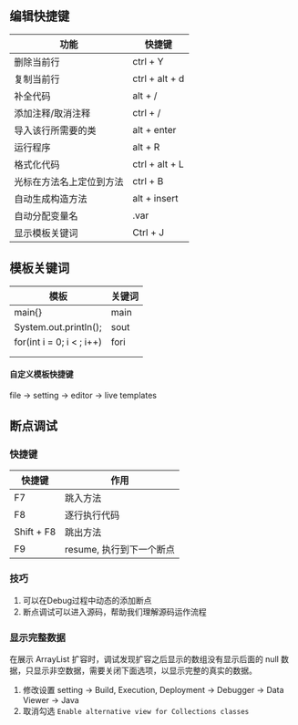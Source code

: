 ##  编辑快捷键

| 功能                     | 快捷键         |
| ------------------------ | -------------- |
| 删除当前行               | ctrl + Y       |
| 复制当前行               | ctrl + alt + d |
| 补全代码                 | alt + /        |
| 添加注释/取消注释        | ctrl + /       |
| 导入该行所需要的类       | alt + enter    |
| 运行程序                 | alt + R        |
| 格式化代码               | ctrl + alt + L |
| 光标在方法名上定位到方法 | ctrl + B       |
| 自动生成构造方法         | alt + insert   |
| 自动分配变量名           | .var           |
| 显示模板关键词           | Ctrl + J       |

## 模板关键词

| 模板                      | 关键词 |
| ------------------------- | ------ |
| main{}                    | main   |
| System.out.println();     | sout   |
| for(int i = 0; i < ; i++) | fori   |
|                           |        |
|                           |        |

#### 自定义模板快捷键

file -> setting -> editor -> live templates





## 断点调试

### 快捷键

| 快捷键      | 作用                     |
| ----------- | ------------------------ |
| F7          | 跳入方法                 |
| F8          | 逐行执行代码             |
| Shift  + F8 | 跳出方法                 |
| F9          | resume, 执行到下一个断点 |

### 技巧

1. 可以在Debug过程中动态的添加断点
1. 断点调试可以进入源码，帮助我们理解源码运作流程

### 显示完整数据

在展示 ArrayList 扩容时，调试发现扩容之后显示的数组没有显示后面的 null 数据，只显示非空数据，需要关闭下面选项，以显示完整的真实的数据。

1. 修改设置 setting -> Build, Execution, Deployment -> Debugger -> Data Viewer -> Java
2. 取消勾选 `Enable alternative view for Collections classes`
